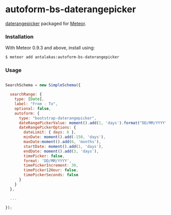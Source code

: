 autoform-bs-daterangepicker
====================
[daterangepicker](https://github.com/dangrossman/bootstrap-daterangepicker/) packaged for [Meteor](http://meteor.com).

### Installation

With Meteor 0.9.3 and above, install using:

```sh
$ meteor add antalakas:autoform-bs-daterangepicker
```


### Usage

```js

SearchSchema = new SimpleSchema({

  searchRange: {
    type: [Date],
    label: "From - To",
    optional: false,
    autoform: {
      type: "bootstrap-daterangepicker",
      dateRangePickerValue: moment().add(1, 'days').format("DD/MM/YYYY") + " - " + moment().add(3, 'days').format("DD/MM/YYYY"),
      dateRangePickerOptions: {
        dateLimit: { days: 6 },
        minDate: moment().add(-150, 'days'),
        maxDate:moment().add(6, 'months'),
        startDate: moment().add(1, 'days'),
        endDate: moment().add(3, 'days'),
        timePicker: false,
        format: 'DD/MM/YYYY',
        timePickerIncrement: 30,
        timePicker12Hour: false,
        timePickerSeconds: false
      }
    }
  },

  ...

});

```

